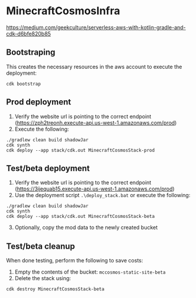 
# MinecraftCosmosInfra

https://medium.com/geekculture/serverless-aws-with-kotlin-gradle-and-cdk-d6bfe820b85

## Bootstraping
This creates the necessary resources in the aws account to execute the deployment:

    cdk bootstrap

## Prod deployment

1. Verify the website url is pointing to the correct endpoint (https://zph2treonh.execute-api.us-west-1.amazonaws.com/prod)
2. Execute the following:
```
./gradlew clean build shadowJar
cdk synth
cdk deploy --app stack/cdk.out MinecraftCosmosStack-prod
```

## Test/beta deployment
1. Verify the website url is pointing to the correct endpoint (https://3ijequab15.execute-api.us-west-1.amazonaws.com/prod)
2. Use the deployment script `.\deploy_stack.bat` or execute the following:
```
./gradlew clean build shadowJar
cdk synth
cdk deploy --app stack/cdk.out MinecraftCosmosStack-beta
```
3. Optionally, copy the mod data to the newly created bucket

## Test/beta cleanup
When done testing, perform the following to save costs:
1. Empty the contents of the bucket: `mccosmos-static-site-beta`
2. Delete the stack using:
```
cdk destroy MinecraftCosmosStack-beta
```
